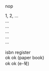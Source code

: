 nop

1, 2, ...
<br>
...
<br>
...
<br>
...
<br>
...
<br>
...
<br><br>
isbn register<br>
ok ok (paper book)<br>
ok ok (e-북)
